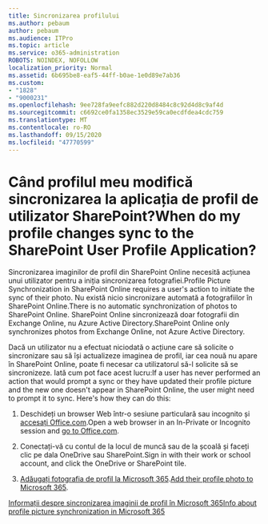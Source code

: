 ```yaml
---
title: Sincronizarea profilului
ms.author: pebaum
author: pebaum
ms.audience: ITPro
ms.topic: article
ms.service: o365-administration
ROBOTS: NOINDEX, NOFOLLOW
localization_priority: Normal
ms.assetid: 6b695be8-eaf5-44ff-b0ae-1e0d89e7ab36
ms.custom:
- "1828"
- "9000231"
ms.openlocfilehash: 9ee728fa9eefc882d220d8484c8c92d4d8c9af4d
ms.sourcegitcommit: c6692ce0fa1358ec3529e59ca0ecdfdea4cdc759
ms.translationtype: MT
ms.contentlocale: ro-RO
ms.lasthandoff: 09/15/2020
ms.locfileid: "47770599"
---
```

# <a name="when-do-my-profile-changes-sync-to-the-sharepoint-user-profile-application"></a><span data-ttu-id="fd755-102">Când profilul meu modifică sincronizarea la aplicația de profil de utilizator SharePoint?</span><span class="sxs-lookup"><span data-stu-id="fd755-102">When do my profile changes sync to the SharePoint User Profile Application?</span></span>

<span data-ttu-id="fd755-103">Sincronizarea imaginilor de profil din SharePoint Online necesită acțiunea unui utilizator pentru a iniția sincronizarea fotografiei.</span><span class="sxs-lookup"><span data-stu-id="fd755-103">Profile Picture Synchronization in SharePoint Online requires a user's action to initiate the sync of their photo.</span></span> <span data-ttu-id="fd755-104">Nu există nicio sincronizare automată a fotografiilor în SharePoint Online.</span><span class="sxs-lookup"><span data-stu-id="fd755-104">There is no automatic synchronization of photos to SharePoint Online.</span></span> <span data-ttu-id="fd755-105">SharePoint Online sincronizează doar fotografii din Exchange Online, nu Azure Active Directory.</span><span class="sxs-lookup"><span data-stu-id="fd755-105">SharePoint Online only synchronizes photos from Exchange Online, not Azure Active Directory.</span></span>

<span data-ttu-id="fd755-106">Dacă un utilizator nu a efectuat niciodată o acțiune care să solicite o sincronizare sau să își actualizeze imaginea de profil, iar cea nouă nu apare în SharePoint Online, poate fi necesar ca utilizatorul să-l solicite să se sincronizeze. Iată cum pot face acest lucru:</span><span class="sxs-lookup"><span data-stu-id="fd755-106">If a user has never performed an action that would prompt a sync or they have updated their profile picture and the new one doesn't appear in SharePoint Online, the user might need to prompt it to sync. Here's how they can do this:</span></span>

1. <span data-ttu-id="fd755-107">Deschideți un browser Web într-o sesiune particulară sau incognito și [accesați Office.com](https://www.office.com/).</span><span class="sxs-lookup"><span data-stu-id="fd755-107">Open a web browser in an In-Private or Incognito session and [go to Office.com](https://www.office.com/).</span></span>

2. <span data-ttu-id="fd755-108">Conectați-vă cu contul de la locul de muncă sau de la școală și faceți clic pe dala OneDrive sau SharePoint.</span><span class="sxs-lookup"><span data-stu-id="fd755-108">Sign in with their work or school account, and click the OneDrive or SharePoint tile.</span></span>

3. <span data-ttu-id="fd755-109">[Adăugați fotografia de profil la Microsoft 365](https://support.office.com/article/Add-your-profile-photo-to-Office-365-2eaf93fd-b3f1-43b9-9cdc-bdcd548435b7).</span><span class="sxs-lookup"><span data-stu-id="fd755-109">[Add their profile photo to Microsoft 365](https://support.office.com/article/Add-your-profile-photo-to-Office-365-2eaf93fd-b3f1-43b9-9cdc-bdcd548435b7).</span></span>

[<span data-ttu-id="fd755-110">Informații despre sincronizarea imaginii de profil în Microsoft 365</span><span class="sxs-lookup"><span data-stu-id="fd755-110">Info about profile picture synchronization in Microsoft 365</span></span>](https://support.office.com/article/Information-about-user-profile-synchronization-in-SharePoint-Online-177eb196-5887-43c9-84c3-b98a43d35129)

